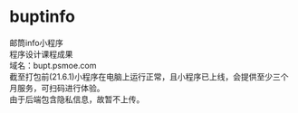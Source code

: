 # buptinfo
邮筒info小程序   
程序设计课程成果   
域名：bupt.psmoe.com   
截至打包前(21.6.1)小程序在电脑上运行正常，且小程序已上线，会提供至少三个月服务，可扫码进行体验。   
由于后端包含隐私信息，故暂不上传。   
